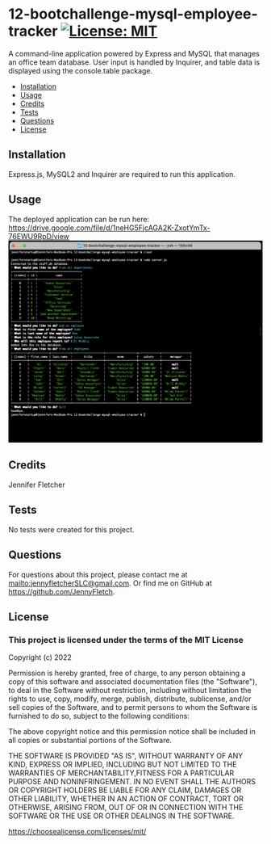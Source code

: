 # 12-bootchallenge-mysql-employee-tracker [![License: MIT](https://img.shields.io/badge/License-MIT-yellow.svg)](https://opensource.org/licenses/MIT)
A command-line application powered by Express and MySQL that manages an office team database. User input is handled by Inquirer, and table data is displayed using the console.table package.

* [Installation](#installation)
* [Usage](#usage)
* [Credits](#credits)
* [Tests](#tests)
* [Questions](#questions)
* [License](#license)

## Installation
  
Express.js, MySQL2 and Inquirer are required to run this application.

## Usage

The deployed application can be run here: https://drive.google.com/file/d/1neHG5FjcAGA2K-ZxotYmTx-76EWU9RpD/view
![Alt text](./assets/images/screenshot.png?raw=true "Screenshot of the Team Manager application")

## Credits
  
Jennifer Fletcher

## Tests
  
No tests were created for this project.

## Questions
  
For questions about this project, please contact me at <mailto:jennyfletcherSLC@gmail.com>. Or find me on GitHub at <https://github.com/JennyFletch>.

## License
  
### This project is licensed under the terms of the **MIT License**

Copyright (c) 2022

Permission is hereby granted, free of charge, to any person obtaining a copy of this software and associated documentation files (the "Software"), to deal in the Software without restriction, including without limitation the rights to use, copy, modify, merge, publish, distribute, sublicense, and/or sell copies of the Software, and to permit persons to whom the Software is furnished to do so, subject to the following conditions:

The above copyright notice and this permission notice shall be included in all copies or substantial portions of the Software.

THE SOFTWARE IS PROVIDED "AS IS", WITHOUT WARRANTY OF ANY KIND, EXPRESS OR IMPLIED, INCLUDING BUT NOT LIMITED TO THE WARRANTIES OF MERCHANTABILITY,FITNESS FOR A PARTICULAR PURPOSE AND NONINFRINGEMENT. IN NO EVENT SHALL THE AUTHORS OR COPYRIGHT HOLDERS BE LIABLE FOR ANY CLAIM, DAMAGES OR OTHER LIABILITY, WHETHER IN AN ACTION OF CONTRACT, TORT OR OTHERWISE, ARISING FROM, OUT OF OR IN CONNECTION WITH THE SOFTWARE OR THE USE OR OTHER DEALINGS IN THE SOFTWARE.

<https://choosealicense.com/licenses/mit/>